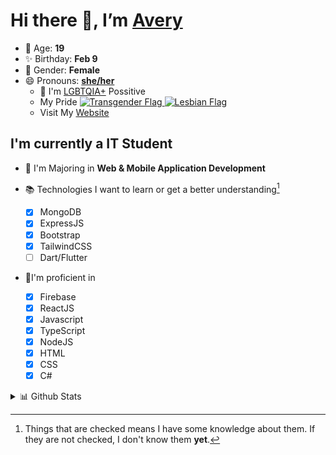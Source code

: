 # Hi there 👋, I’m [Avery][website]

- 🌸 Age: **19**
- ✨ Birthday: **Feb 9**
- 🎨 Gender: **Female**
- 😄 Pronouns: **[she/her][pronounspage]**
  - 🌈 I'm [LGBTQIA+][lgbt-foundation] Possitive
  - <div class="Flags">
      <span>My Pride</span>
      <a href="https://en.pronouns.page/dictionary/terminology#transgender">
        <img src="https://pronouns.page/flags/Transgender.png" alt="Transgender Flag" height="15px"/>
      </a>
      <a href="https://en.pronouns.page/dictionary/terminology#lesbian">
      <img src="https://pronouns.page/flags/Lesbian.png" alt="Lesbian Flag" height="15px"/>
      </a>
    </div>
  - Visit My [Website][website]

## I'm currently a IT Student

- 📌 I'm Majoring in **Web & Mobile Application Development**
- 📚 Technologies I want to learn or get a better understanding[^1]

  - [x] MongoDB
  - [x] ExpressJS
  - [x] Bootstrap
  - [x] TailwindCSS
  - [ ] Dart/Flutter

- 🎉I'm proficient in

  - [X] Firebase
  - [x] ReactJS
  - [x] Javascript
  - [x] TypeScript
  - [x] NodeJS
  - [x] HTML
  - [x] CSS
  - [x] C#

<details>
  <summary>
    📊 Github Stats
  </summary>

<!--START_SECTION:waka-->
![Code Time](http://img.shields.io/badge/Code%20Time-514%20hrs%2032%20mins-blue)

![Profile Views](http://img.shields.io/badge/Profile%20Views-1-blue)

**🐱 My GitHub Data** 

> 🏆 599 Contributions in the Year 2022
 > 
> 📦 117.7 kB Used in GitHub's Storage 
 > 
> 💼 Opted to Hire
 > 
> 📜 27 Public Repositories 
 > 
> 🔑 25 Private Repositories  
 > 
**I'm a Night 🦉** 

```text
🌞 Morning    42 commits     ██░░░░░░░░░░░░░░░░░░░░░░░   10.8% 
🌆 Daytime    141 commits    █████████░░░░░░░░░░░░░░░░   36.25% 
🌃 Evening    166 commits    ██████████░░░░░░░░░░░░░░░   42.67% 
🌙 Night      40 commits     ██░░░░░░░░░░░░░░░░░░░░░░░   10.28%

```
📅 **I'm Most Productive on Thursday** 

```text
Monday       61 commits     ████░░░░░░░░░░░░░░░░░░░░░   15.68% 
Tuesday      54 commits     ███░░░░░░░░░░░░░░░░░░░░░░   13.88% 
Wednesday    54 commits     ███░░░░░░░░░░░░░░░░░░░░░░   13.88% 
Thursday     91 commits     █████░░░░░░░░░░░░░░░░░░░░   23.39% 
Friday       52 commits     ███░░░░░░░░░░░░░░░░░░░░░░   13.37% 
Saturday     38 commits     ██░░░░░░░░░░░░░░░░░░░░░░░   9.77% 
Sunday       39 commits     ██░░░░░░░░░░░░░░░░░░░░░░░   10.03%

```


📊 **This Week I Spent My Time On** 

```text
⌚︎ Time Zone: America/Halifax

💬 Programming Languages: 
JavaScript               9 hrs 30 mins       ████████░░░░░░░░░░░░░░░░░   34.4% 
C#                       6 hrs 35 mins       ██████░░░░░░░░░░░░░░░░░░░   23.83% 
SQL                      2 hrs 24 mins       ██░░░░░░░░░░░░░░░░░░░░░░░   8.69% 
TypeScript               2 hrs 24 mins       ██░░░░░░░░░░░░░░░░░░░░░░░   8.69% 
Other                    2 hrs 14 mins       ██░░░░░░░░░░░░░░░░░░░░░░░   8.09%

🔥 Editors: 
VS Code                  17 hrs              ███████████████░░░░░░░░░░   61.51% 
Visual Studio            10 hrs 38 mins      █████████░░░░░░░░░░░░░░░░   38.49%

🐱‍💻 Projects: 
EmpMaintenance           8 hrs 50 mins       ████████░░░░░░░░░░░░░░░░░   31.96% 
slay                     6 hrs 13 mins       █████░░░░░░░░░░░░░░░░░░░░   22.5% 
3-advjs-assignment-3-Aver2 hrs 58 mins       ██░░░░░░░░░░░░░░░░░░░░░░░   10.76% 
NodeExpressRESTAPI       1 hr 39 mins        █░░░░░░░░░░░░░░░░░░░░░░░░   6.03% 
chess                    1 hr 20 mins        █░░░░░░░░░░░░░░░░░░░░░░░░   4.87%

💻 Operating System: 
Windows                  27 hrs 38 mins      █████████████████████████   100.0%

```

**I Mostly Code in JavaScript** 

```text
JavaScript               24 repos            ███████████░░░░░░░░░░░░░░   45.28% 
TypeScript               7 repos             ███░░░░░░░░░░░░░░░░░░░░░░   13.21% 
C#                       6 repos             ██░░░░░░░░░░░░░░░░░░░░░░░   11.32% 
HTML                     3 repos             █░░░░░░░░░░░░░░░░░░░░░░░░   5.66% 
Shell                    3 repos             █░░░░░░░░░░░░░░░░░░░░░░░░   5.66%

```


**Timeline**

![Chart not found](https://raw.githubusercontent.com/Avery-Rose/Avery-Rose/main/charts/bar_graph.png) 


 Last Updated on 15/10/2022 18:53:51 UTC
<!--END_SECTION:waka-->

</details>



[^1]:
    Things that are checked means I have some knowledge about them.
    If they are not checked, I don't know them **yet**.

[//]: <> (Links)

[wakatime-profile]: https://wakatime.com/@Averyyyyyyyy
[pronouns-definitions]: https://en.pronouns.page/she/her
[pronounspage]: https://pronouns.page/@cattgirlava
[lgbt-foundation]: https://lgbt.foundation/
[website]: https://avarose.dev/
[alexandres-badge-repo]: https://github.com/alexandresanlim/Badges4-README.md-Profile
